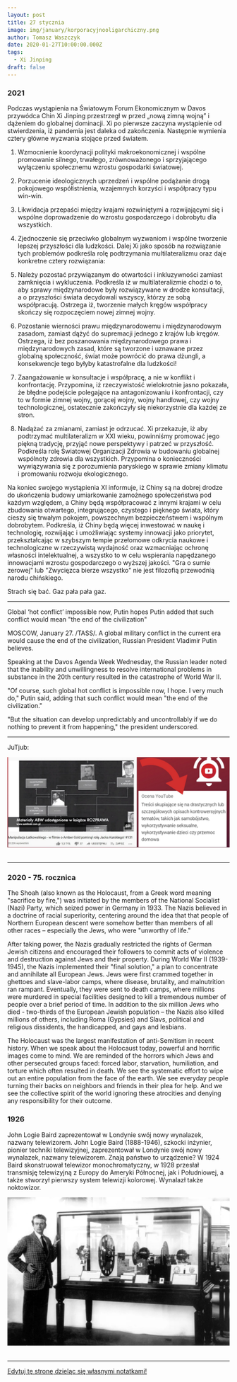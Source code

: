 ```yaml
---
layout: post
title: 27 stycznia
image: img/january/korporacyjnooligarchiczny.png
author: Tomasz Waszczyk
date: 2020-01-27T10:00:00.000Z
tags:
  - Xi Jinping
draft: false  
---
```


### 2021

Podczas wystąpienia na Światowym Forum Ekonomicznym w Davos przywódca Chin Xi Jinping przestrzegł w przed „nową zimną wojną” i dążeniem do globalnej dominacji. Xi po pierwsze zaczyna wystąpienie od stwierdzenia, iż pandemia jest daleka od zakończenia. Następnie wymienia cztery główne wyzwania stojące przed światem.

1. Wzmocnienie koordynacji polityki makroekonomicznej i wspólne promowanie silnego, trwałego, zrównoważonego i sprzyjającego wyłączeniu społecznemu wzrostu gospodarki światowej.

2. Porzucenie ideologicznych uprzedzeń i wspólne podążanie drogą pokojowego współistnienia, wzajemnych korzyści i współpracy typu win-win.

3. Likwidacja przepaści między krajami rozwiniętymi a rozwijającymi się i wspólne doprowadzenie do wzrostu gospodarczego i dobrobytu dla wszystkich.

4. Zjednoczenie się przeciwko globalnym wyzwaniom i wspólne tworzenie lepszej przyszłości dla ludzkości.
Dalej Xi jako sposób na rozwiązanie tych problemów podkreśla rolę podtrzymania multilateralizmu oraz daje konkretne cztery rozwiązania:

1. Należy pozostać przywiązanym do otwartości i inkluzywności zamiast zamknięcia i wykluczenia. Podkreśla iż w multilateralizmie chodzi o to, aby sprawy międzynarodowe były rozwiązywane w drodze konsultacji, a o przyszłości świata decydowali wszyscy, którzy ze sobą współpracują. Ostrzega iż, tworzenie małych kręgów współpracy skończy się rozpoczęciem nowej zimnej wojny.
2. Pozostanie wierności prawu międzynarodowemu i międzynarodowym zasadom, zamiast dążyć do supremacji jednego z krajów lub kręgów. Ostrzega, iż bez poszanowania międzynarodowego prawa i międzynarodowych zasad, które są tworzone i uznawane przez globalną społeczność, świat może powrócić do prawa dżungli, a konsekwencje tego byłyby katastrofalne dla ludzkości!
3. Zaangażowanie w konsultacje i współpracę, a nie w konflikt i konfrontację. Przypomina, iż rzeczywistość wielokrotnie jasno pokazała, że błędne podejście polegające na antagonizowaniu i konfrontacji, czy to w formie zimnej wojny, gorącej wojny, wojny handlowej, czy wojny technologicznej, ostatecznie zakończyły się niekorzystnie dla każdej ze stron.
4. Nadążać za zmianami, zamiast je odrzucać. Xi przekazuje, iż aby podtrzymać multilateralizm w XXI wieku, powinniśmy promować jego piękną tradycję, przyjąć nowe perspektywy i patrzeć w przyszłość. Podkreśla rolę Światowej Organizacji Zdrowia w budowaniu globalnej wspólnoty zdrowia dla wszystkich. Przypomina o konieczności wywiązywania się z porozumienia paryskiego w sprawie zmiany klimatu i promowaniu rozwoju ekologicznego.

Na koniec swojego wystąpienia XI informuje, iż Chiny są na dobrej drodze do ukończenia budowy umiarkowanie zamożnego społeczeństwa pod każdym względem, a Chiny będą współpracować z innymi krajami w celu zbudowania otwartego, integrującego, czystego i pięknego świata, który cieszy się trwałym pokojem, powszechnym bezpieczeństwem i wspólnym dobrobytem. Podkreśla, iż Chiny będą więcej inwestować w naukę i technologię, rozwijając i umożliwiając systemy innowacji jako priorytet, przekształcając w szybszym tempie przełomowe odkrycia naukowe i technologiczne w rzeczywistą wydajność oraz wzmacniając ochronę własności intelektualnej, a wszystko to w celu wspierania napędzanego innowacjami wzrostu gospodarczego o wyższej jakości. "Gra o sumie zerowej" lub "Zwycięzca bierze wszystko" nie jest filozofią przewodnią narodu chińskiego.

Strach się bać. Gaz pała pała gaz.

---

Global ‘hot conflict’ impossible now, Putin hopes Putin added that such conflict would mean "the end of the civilization"

MOSCOW, January 27. /TASS/. A global military conflict in the current era would cause the end of the civilization, Russian President Vladimir Putin believes.

Speaking at the Davos Agenda Week Wednesday, the Russian leader noted that the inability and unwillingness to resolve international problems in substance in the 20th century resulted in the catastrophe of World War II.

"Of course, such global hot conflict is impossible now, I hope. I very much do," Putin said, adding that such conflict would mean "the end of the civilization."

"But the situation can develop unpredictably and uncontrollably if we do nothing to prevent it from happening," the president underscored.

---

JuTjub:

<img src="./img/january/korporacyjnooligarchiczny.png"><br><br>

---

### 2020 - 75. rocznica

The Shoah (also known as the Holocaust, from a Greek word meaning "sacrifice by fire,") was initiated by the members of the National Socialist (Nazi) Party, which seized power in Germany in 1933. The Nazis believed in a doctrine of racial superiority, centering around the idea that that people of Northern European descent were somehow better than members of all other races – especially the Jews, who were "unworthy of life."

After taking power, the Nazis gradually restricted the rights of German Jewish citizens and encouraged their followers to commit acts of violence and destruction against Jews and their property. During World War II (1939-1945), the Nazis implemented their "final solution," a plan to concentrate and annihilate all European Jews. Jews were first crammed together in ghettoes and slave-labor camps, where disease, brutality, and malnutrition ran rampant. Eventually, they were sent to death camps, where millions were murdered in special facilities designed to kill a tremendous number of people over a brief period of time. In addition to the six million Jews who died - two-thirds of the European Jewish population – the Nazis also killed millions of others, including Roma (Gypsies) and Slavs, political and religious dissidents, the handicapped, and gays and lesbians.

The Holocaust was the largest manifestation of anti-Semitism in recent history. When we speak about the Holocaust today, powerful and horrific images come to mind. We are reminded of the horrors which Jews and other persecuted groups faced: forced labor, starvation, humiliation, and torture which often resulted in death. We see the systematic effort to wipe out an entire population from the face of the earth. We see everyday people turning their backs on neighbors and friends in their plea for help. And we see the collective spirit of the world ignoring these atrocities and denying any responsibility for their outcome.

### 1926

John Logie Baird zaprezentował w Londynie swój nowy wynalazek, nazwany telewizorem.
John Logie Baird (1888-1946), szkocki inżynier, pionier techniki telewizyjnej, zaprezentował w Londynie swój nowy wynalazek, nazwany telewizorem. Znają państwo to urządzenie? W 1924 Baird skonstruował telewizor monochromatyczny, w 1928 przesłał transmisję telewizyjną z Europy do Ameryki Północnej, jak i Południowej, a także stworzył pierwszy system telewizji kolorowej. Wynalazł także noktowizor.

<img src="./img/january/baird.jpg"><br><br>

---

<a href="https://github.com/TomaszWaszczyk/historia.waszczyk.com/edit/master/src/content/january-27.md" target="_blank">Edytuj tę stronę dzieląc się własnymi notatkami!</a>
